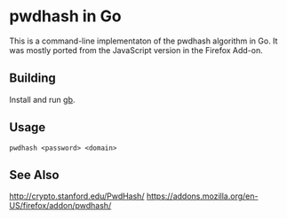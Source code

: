 pwdhash in Go
=============

This is a command-line implementaton of the pwdhash algorithm in Go. It
was mostly ported from the JavaScript version in the Firefox Add-on.

Building
--------
Install and run [gb](https://code.google.com/p/go-gb/).

Usage
-----
    pwdhash <password> <domain>

See Also
--------
http://crypto.stanford.edu/PwdHash/
https://addons.mozilla.org/en-US/firefox/addon/pwdhash/
